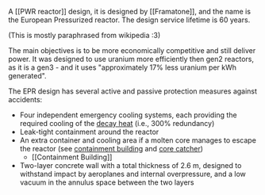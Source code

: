 
A [[PWR reactor]] design, it is designed by [[Framatone]], and the name is the European Pressurized reactor. 
The design service lifetime is 60 years. 

(This is mostly paraphrased from wikipedia :3)

The main objectives is to be more economically competitive and still deliver power. 
It was designed to use uranium more efficiently then gen2 reactors, as it is a gen3 - and it uses "approximately 17% less uranium per kWh generated".

The EPR design has several active and passive protection measures against accidents:

- Four independent emergency cooling systems, each providing the required cooling of the [decay heat](https://en.wikipedia.org/wiki/Decay_heat "Decay heat") (i.e., 300% redundancy)
- Leak-tight containment around the reactor
- An extra container and cooling area if a molten core manages to escape the reactor (see [containment building](https://en.wikipedia.org/wiki/Containment_building "Containment building") and [core catcher](https://en.wikipedia.org/wiki/Core_catcher "Core catcher"))
	- [[Containment Building]]
- Two-layer concrete wall with a total thickness of 2.6 m, designed to withstand impact by aeroplanes and internal overpressure, and a low vacuum in the annulus space between the two layers